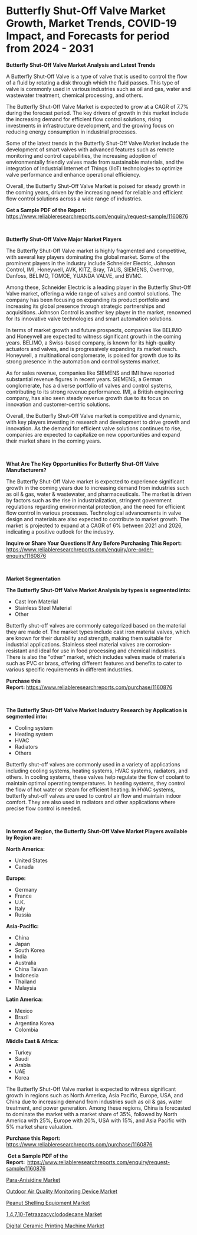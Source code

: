 <p><h1>Butterfly Shut-Off Valve Market Growth, Market Trends, COVID-19 Impact, and Forecasts for period from 2024 - 2031</h1></p><p><strong>Butterfly Shut-Off Valve Market Analysis and Latest Trends</strong></p>
<p><p>A Butterfly Shut-Off Valve is a type of valve that is used to control the flow of a fluid by rotating a disk through which the fluid passes. This type of valve is commonly used in various industries such as oil and gas, water and wastewater treatment, chemical processing, and others.</p><p>The Butterfly Shut-Off Valve Market is expected to grow at a CAGR of 7.7% during the forecast period. The key drivers of growth in this market include the increasing demand for efficient flow control solutions, rising investments in infrastructure development, and the growing focus on reducing energy consumption in industrial processes.</p><p>Some of the latest trends in the Butterfly Shut-Off Valve Market include the development of smart valves with advanced features such as remote monitoring and control capabilities, the increasing adoption of environmentally friendly valves made from sustainable materials, and the integration of Industrial Internet of Things (IIoT) technologies to optimize valve performance and enhance operational efficiency.</p><p>Overall, the Butterfly Shut-Off Valve Market is poised for steady growth in the coming years, driven by the increasing need for reliable and efficient flow control solutions across a wide range of industries.</p></p>
<p><strong>Get a Sample PDF of the Report:&nbsp;</strong> <a href="https://www.reliableresearchreports.com/enquiry/request-sample/1160876">https://www.reliableresearchreports.com/enquiry/request-sample/1160876</a></p>
<p>&nbsp;</p>
<p><strong>Butterfly Shut-Off Valve Major Market Players</strong></p>
<p><p>The Butterfly Shut-Off Valve market is highly fragmented and competitive, with several key players dominating the global market. Some of the prominent players in the industry include Schneider Electric, Johnson Control, IMI, Honeywell, AVK, KITZ, Bray, TALIS, SIEMENS, Oventrop, Danfoss, BELIMO, TOMOE, YUANDA VALVE, and BVMC.</p><p>Among these, Schneider Electric is a leading player in the Butterfly Shut-Off Valve market, offering a wide range of valves and control solutions. The company has been focusing on expanding its product portfolio and increasing its global presence through strategic partnerships and acquisitions. Johnson Control is another key player in the market, renowned for its innovative valve technologies and smart automation solutions.</p><p>In terms of market growth and future prospects, companies like BELIMO and Honeywell are expected to witness significant growth in the coming years. BELIMO, a Swiss-based company, is known for its high-quality actuators and valves, and is progressively expanding its market reach. Honeywell, a multinational conglomerate, is poised for growth due to its strong presence in the automation and control systems market.</p><p>As for sales revenue, companies like SIEMENS and IMI have reported substantial revenue figures in recent years. SIEMENS, a German conglomerate, has a diverse portfolio of valves and control systems, contributing to its strong revenue performance. IMI, a British engineering company, has also seen steady revenue growth due to its focus on innovation and customer-centric solutions.</p><p>Overall, the Butterfly Shut-Off Valve market is competitive and dynamic, with key players investing in research and development to drive growth and innovation. As the demand for efficient valve solutions continues to rise, companies are expected to capitalize on new opportunities and expand their market share in the coming years.</p></p>
<p>&nbsp;</p>
<p><strong>What Are The Key Opportunities For Butterfly Shut-Off Valve Manufacturers?</strong></p>
<p><p>The Butterfly Shut-Off Valve market is expected to experience significant growth in the coming years due to increasing demand from industries such as oil & gas, water & wastewater, and pharmaceuticals. The market is driven by factors such as the rise in industrialization, stringent government regulations regarding environmental protection, and the need for efficient flow control in various processes. Technological advancements in valve design and materials are also expected to contribute to market growth. The market is projected to expand at a CAGR of 6% between 2021 and 2026, indicating a positive outlook for the industry.</p></p>
<p><strong>Inquire or Share Your Questions If Any Before Purchasing This Report:</strong> <a href="https://www.reliableresearchreports.com/enquiry/pre-order-enquiry/1160876">https://www.reliableresearchreports.com/enquiry/pre-order-enquiry/1160876</a></p>
<p>&nbsp;</p>
<p><strong>Market Segmentation</strong></p>
<p><strong>The Butterfly Shut-Off Valve Market Analysis by types is segmented into:</strong></p>
<p><ul><li>Cast Iron Material</li><li>Stainless Steel Material</li><li>Other</li></ul></p>
<p><p>Butterfly shut-off valves are commonly categorized based on the material they are made of. The market types include cast iron material valves, which are known for their durability and strength, making them suitable for industrial applications. Stainless steel material valves are corrosion-resistant and ideal for use in food processing and chemical industries. There is also the "other" market, which includes valves made of materials such as PVC or brass, offering different features and benefits to cater to various specific requirements in different industries.</p></p>
<p><strong>Purchase this Report:&nbsp;</strong><a href="https://www.reliableresearchreports.com/purchase/1160876">https://www.reliableresearchreports.com/purchase/1160876</a></p>
<p>&nbsp;</p>
<p><strong>The Butterfly Shut-Off Valve Market Industry Research by Application is segmented into:</strong></p>
<p><ul><li>Cooling system</li><li>Heating system</li><li>HVAC</li><li>Radiators</li><li>Others</li></ul></p>
<p><p>Butterfly shut-off valves are commonly used in a variety of applications including cooling systems, heating systems, HVAC systems, radiators, and others. In cooling systems, these valves help regulate the flow of coolant to maintain optimal operating temperatures. In heating systems, they control the flow of hot water or steam for efficient heating. In HVAC systems, butterfly shut-off valves are used to control air flow and maintain indoor comfort. They are also used in radiators and other applications where precise flow control is needed.</p></p>
<p>&nbsp;</p>
<p><strong>In terms of Region, the Butterfly Shut-Off Valve Market Players available by Region are:</strong></p>
<p>
    <p> <strong> North America: </strong>
        <ul>
            <li>United States</li>
            <li>Canada</li>
        </ul>
        </p> 
    <p> <strong> Europe: </strong>
        <ul>
            <li>Germany</li>
            <li>France</li>
            <li>U.K.</li>
            <li>Italy</li>
            <li>Russia</li>
        </ul>
        </p> 
    <p> <strong> Asia-Pacific: </strong>
        <ul>
            <li>China</li>
            <li>Japan</li>
            <li>South Korea</li>
            <li>India</li>
            <li>Australia</li>
            <li>China Taiwan</li>
            <li>Indonesia</li>
            <li>Thailand</li>
            <li>Malaysia</li>
        </ul>
        </p> 
    <p> <strong> Latin America: </strong>
        <ul>
            <li>Mexico</li>
            <li>Brazil</li>
            <li>Argentina Korea</li>
            <li>Colombia</li>
        </ul>
        </p> 
    <p> <strong> Middle East & Africa: </strong>
        <ul>
            <li>Turkey</li>
            <li>Saudi</li>
            <li>Arabia</li>
            <li>UAE</li>
            <li>Korea</li>
        </ul>
    </p>
    </p>
<p><p>The Butterfly Shut-Off Valve market is expected to witness significant growth in regions such as North America, Asia Pacific, Europe, USA, and China due to increasing demand from industries such as oil & gas, water treatment, and power generation. Among these regions, China is forecasted to dominate the market with a market share of 35%, followed by North America with 25%, Europe with 20%, USA with 15%, and Asia Pacific with 5% market share valuation.</p></p>
<p><strong>Purchase this Report: </strong><a href="https://www.reliableresearchreports.com/purchase/1160876">https://www.reliableresearchreports.com/purchase/1160876</a></p>
<p>&nbsp;<strong>Get a Sample PDF of the Report:&nbsp;&nbsp;</strong><a href="https://www.reliableresearchreports.com/enquiry/request-sample/1160876">https://www.reliableresearchreports.com/enquiry/request-sample/1160876</a></p>
<p><strong></strong></p>
<p><p><a href="https://github.com/josesg55/Market-Research-Report-List-1/blob/main/para-anisidine-market.md">Para-Anisidine Market</a></p><p><a href="https://medium.com/@saraprifti1917/analyzing-outdoor-air-quality-monitoring-device-market-global-industry-perspective-and-forecast-7378dcc8df21">Outdoor Air Quality Monitoring Device Market</a></p><p><a href="https://medium.com/@kathydavis04/peanut-shelling-equipment-market-insight-market-trends-growth-forecasted-from-2024-to-2031-7160a66b793c">Peanut Shelling Equipment Market</a></p><p><a href="https://github.com/indrystar/Market-Research-Report-List-1/blob/main/14710-tetraazacyclododecane-market.md">1,4,7,10-Tetraazacyclododecane Market</a></p><p><a href="https://medium.com/@saraprifti1917/digital-ceramic-printing-machine-market-insight-market-trends-growth-forecasted-from-2024-to-6866f8fe94af">Digital Ceramic Printing Machine Market</a></p></p>